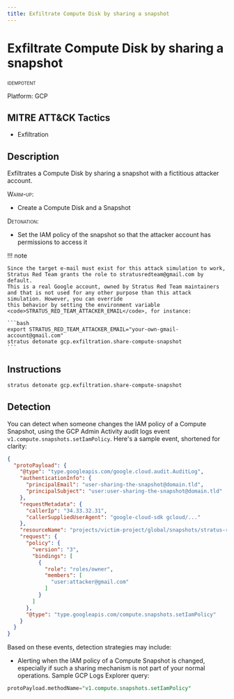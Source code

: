 ```yaml
---
title: Exfiltrate Compute Disk by sharing a snapshot
---
```


# Exfiltrate Compute Disk by sharing a snapshot


 <span class="smallcaps w3-badge w3-blue w3-round w3-text-white" title="This attack technique can be detonated multiple times">idempotent</span> 

Platform: GCP

## MITRE ATT&CK Tactics


- Exfiltration

## Description


Exfiltrates a Compute Disk by sharing a snapshot with a fictitious attacker account.

<span style="font-variant: small-caps;">Warm-up</span>:

- Create a Compute Disk and a Snapshot

<span style="font-variant: small-caps;">Detonation</span>:

- Set the IAM policy of the snapshot so that the attacker account has permissions to access it

!!! note

	Since the target e-mail must exist for this attack simulation to work, Stratus Red Team grants the role to stratusredteam@gmail.com by default.
	This is a real Google account, owned by Stratus Red Team maintainers and that is not used for any other purpose than this attack simulation. However, you can override
	this behavior by setting the environment variable <code>STRATUS_RED_TEAM_ATTACKER_EMAIL</code>, for instance:

	```bash
	export STRATUS_RED_TEAM_ATTACKER_EMAIL="your-own-gmail-account@gmail.com"
	stratus detonate gcp.exfiltration.share-compute-snapshot
	```


## Instructions

```bash title="Detonate with Stratus Red Team"
stratus detonate gcp.exfiltration.share-compute-snapshot
```
## Detection


You can detect when someone changes the IAM policy of a Compute Snapshot, using the GCP Admin Activity audit logs event <code>v1.compute.snapshots.setIamPolicy</code>. Here's a sample event, shortened for clarity:

```json hl_lines="18 20 25""
{
  "protoPayload": {
    "@type": "type.googleapis.com/google.cloud.audit.AuditLog",
    "authenticationInfo": {
      "principalEmail": "user-sharing-the-snapshot@domain.tld",
      "principalSubject": "user:user-sharing-the-snapshot@domain.tld"
    },
    "requestMetadata": {
      "callerIp": "34.33.32.31",
      "callerSuppliedUserAgent": "google-cloud-sdk gcloud/..."
    },
    "resourceName": "projects/victim-project/global/snapshots/stratus-red-team-victim-snapshot",
    "request": {
      "policy": {
        "version": "3",
        "bindings": [
          {
            "role": "roles/owner",
            "members": [
              "user:attacker@gmail.com"
            ]
          }
        ]
      },
      "@type": "type.googleapis.com/compute.snapshots.setIamPolicy"
    }
  }
}
```

Based on these events, detection strategies may include:

- Alerting when the IAM policy of a Compute Snapshot is changed, especially if such a sharing mechanism is not part of your normal operations. Sample GCP Logs Explorer query:

```sql
protoPayload.methodName="v1.compute.snapshots.setIamPolicy"
```




